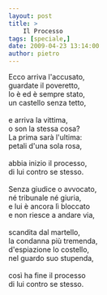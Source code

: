 ```yaml
---
layout: post
title: >
    Il Processo
tags: [speciale,]
date: 2009-04-23 13:14:00
author: pietro
---
```

Ecco arriva l'accusato,<br/>guardate il poveretto,<br/>lo è ed è sempre stato,<br/>un castello senza tetto,<br/><br/>e arriva la vittima,<br/>o son la stessa cosa?<br/>La prima sarà l'ultima:<br/>petali d'una sola rosa,<br/><br/>abbia inizio il processo,<br/>di lui contro se stesso.<br/><br/>Senza giudice o avvocato,<br/>né tribunale né giuria,<br/>e lui è ancora lì bloccato<br/>e non riesce a andare via,<br/><br/>scandita dal martello,<br/>la condanna più tremenda,<br/>d'espiazione lo costello,<br/>nel guardo suo stupenda,<br/><br/>così ha fine il processo<br/>di lui contro se stesso.

